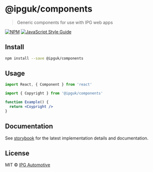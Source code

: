 # @ipguk/components

> Generic components for use with IPG web apps

[![NPM](https://img.shields.io/npm/v/@ipguk/components.svg)](https://www.npmjs.com/package/@ipguk/components) [![JavaScript Style Guide](https://img.shields.io/badge/code_style-standard-brightgreen.svg)](https://standardjs.com)

## Install

```bash
npm install --save @ipguk/components
```

## Usage

```jsx
import React, { Component } from 'react'

import { Copyright } from '@ipguk/components'

function Example() {
  return <Coypright />
}
```

## Documentation

See [storybook](https://ipguk-components.netlify.app/) for the latest implementation details and documentation.

## License

MIT © [IPG Automotive](https://ipg-automotive.com/)
